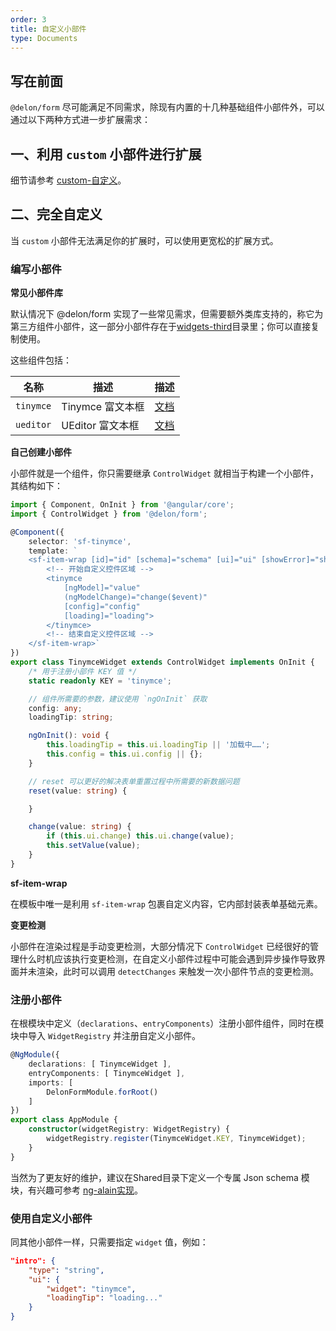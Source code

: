 ```yaml
---
order: 3
title: 自定义小部件
type: Documents
---
```


## 写在前面

`@delon/form` 尽可能满足不同需求，除现有内置的十几种基础组件小部件外，可以通过以下两种方式进一步扩展需求：

## 一、利用 `custom` 小部件进行扩展

细节请参考 [custom-自定义](/form/custom)。

## 二、完全自定义

当 `custom` 小部件无法满足你的扩展时，可以使用更宽松的扩展方式。

### 编写小部件

**常见小部件库**

默认情况下 @delon/form 实现了一些常见需求，但需要额外类库支持的，称它为第三方组件小部件，这一部分小部件存在于[widgets-third](https://github.com/cipchk/@delon/tree/master/packages/form/widgets-third)目录里；你可以直接复制使用。

这些组件包括：

| 名称 | 描述 | 描述 |
| --- | ---- | ---- |
| `tinymce` | Tinymce 富文本框 | [文档](https://github.com/cipchk/@delon/tree/master/packages/form/widgets-third/tinymce/index.md) |
| `ueditor` | UEditor 富文本框 | [文档](https://github.com/cipchk/@delon/tree/master/packages/form/widgets-third/ueditor/index.md) |

**自己创建小部件**

小部件就是一个组件，你只需要继承 `ControlWidget` 就相当于构建一个小部件，其结构如下：

```ts
import { Component, OnInit } from '@angular/core';
import { ControlWidget } from '@delon/form';

@Component({
    selector: 'sf-tinymce',
    template: `
    <sf-item-wrap [id]="id" [schema]="schema" [ui]="ui" [showError]="showError" [error]="error" [showTitle]="schema.title">
        <!-- 开始自定义控件区域 -->
        <tinymce
            [ngModel]="value"
            (ngModelChange)="change($event)"
            [config]="config"
            [loading]="loading">
        </tinymce>
        <!-- 结束自定义控件区域 -->
    </sf-item-wrap>`
})
export class TinymceWidget extends ControlWidget implements OnInit {
    /* 用于注册小部件 KEY 值 */
    static readonly KEY = 'tinymce';

    // 组件所需要的参数，建议使用 `ngOnInit` 获取
    config: any;
    loadingTip: string;

    ngOnInit(): void {
        this.loadingTip = this.ui.loadingTip || '加载中……';
        this.config = this.ui.config || {};
    }

    // reset 可以更好的解决表单重置过程中所需要的新数据问题
    reset(value: string) {

    }

    change(value: string) {
        if (this.ui.change) this.ui.change(value);
        this.setValue(value);
    }
}
```

**sf-item-wrap**

在模板中唯一是利用 `sf-item-wrap` 包裹自定义内容，它内部封装表单基础元素。

**变更检测**

小部件在渲染过程是手动变更检测，大部分情况下 `ControlWidget` 已经很好的管理什么时机应该执行变更检测，在自定义小部件过程中可能会遇到异步操作导致界面并未渲染，此时可以调用 `detectChanges` 来触发一次小部件节点的变更检测。

### 注册小部件

在根模块中定义（`declarations`、`entryComponents`）注册小部件组件，同时在模块中导入 `WidgetRegistry` 并注册自定义小部件。

```ts
@NgModule({
    declarations: [ TinymceWidget ],
    entryComponents: [ TinymceWidget ],
    imports: [
        DelonFormModule.forRoot()
    ]
})
export class AppModule {
    constructor(widgetRegistry: WidgetRegistry) {
        widgetRegistry.register(TinymceWidget.KEY, TinymceWidget);
    }
}
```

当然为了更友好的维护，建议在Shared目录下定义一个专属 Json schema 模块，有兴趣可参考 [ng-alain实现](https://github.com/cipchk/ng-alain/blob/master/src/app/shared/json-schema/json-schema.module.ts)。

### 使用自定义小部件

同其他小部件一样，只需要指定 `widget` 值，例如：

```json
"intro": {
    "type": "string",
    "ui": {
        "widget": "tinymce",
        "loadingTip": "loading..."
    }
}
```
